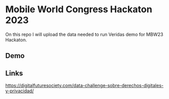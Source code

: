 # Mobile World Congress Hackaton 2023

On this repo I will upload the data needed to run Veridas demo for MBW23 Hackaton.

## Demo

## Links

<https://digitalfuturesociety.com/data-challenge-sobre-derechos-digitales-y-privacidad/>
